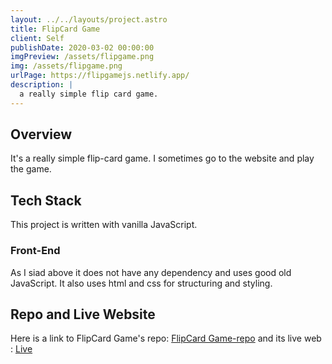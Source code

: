 ```yaml
---
layout: ../../layouts/project.astro
title: FlipCard Game
client: Self
publishDate: 2020-03-02 00:00:00
imgPreview: /assets/flipgame.png
img: /assets/flipgame.png
urlPage: https://flipgamejs.netlify.app/
description: |
  a really simple flip card game.
---
```


## Overview

It's a really simple flip-card game. I sometimes go to the website and play the game.

## Tech Stack

This project is written with vanilla JavaScript.

### Front-End

As I siad above it does not have any dependency and uses good old JavaScript. It also uses html and css for structuring and styling.

## Repo and Live Website

Here is a link to FlipCard Game's repo: [FlipCard Game-repo](https://github.com/morezam/flipgame) and its live web : [Live](https://flipgamejs.netlify.app/)
